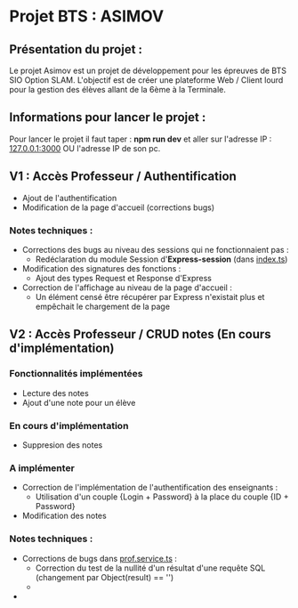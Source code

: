 # Projet BTS : ASIMOV

## Présentation du projet : 
Le projet Asimov est un projet de développement pour les épreuves de BTS SIO Option SLAM.
L'objectif est de créer une plateforme Web / Client lourd pour la gestion des élèves allant de la 6ème à la Terminale.

## Informations pour lancer le projet :
Pour lancer le projet il faut taper : 
**npm run dev** et aller sur l'adresse IP : [127.0.0.1:3000](http://127.0.0.1:3000) OU l'adresse IP de son pc. 

## V1 : Accès Professeur  / Authentification
- Ajout de l'authentification
- Modification de la page d'accueil (corrections bugs)

### Notes techniques :
- Corrections des bugs au niveau des sessions qui ne fonctionnaient pas :
    * Redéclaration du module Session d'**Express-session** (dans [index.ts](https://github.com/nico73800/Projet-BTS_ASIMOV/blob/main/sources/src/index.ts))
- Modification des signatures des fonctions : 
    * Ajout des types Request et Response d'Express
- Correction de l'affichage au niveau de la page d'accueil : 
    * Un élément censé être récupérer par Express n'existait plus et empêchait le chargement de la page

## V2 : Accès Professeur / CRUD notes (En cours d'implémentation)
### Fonctionnalités implémentées 
- Lecture des notes 
- Ajout d'une note pour un élève

### En cours d'implémentation 
- Suppresion des notes

### A implémenter 
- Correction de l'implémentation de l'authentification des enseignants :
    - Utilisation d'un couple {Login + Password} à la place du couple {ID + Password}
- Modification des notes

### Notes techniques : 
- Corrections de bugs dans [prof.service.ts](https://github.com/nico73800/Projet-BTS_ASIMOV/blob/main/sources/src/resources/professeur/prof.service.ts) :
    * Correction du test de la nullité d'un résultat d'une requête SQL (changement par Object(result) == '') 
    * 
- 